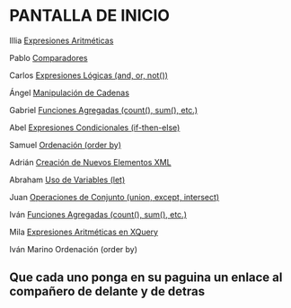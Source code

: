 # PANTALLA DE INICIO #

Illia	        [Expresiones Aritméticas](./docs/illiaSh.md)

Pablo	        [Comparadores](./docs/PCB.md)

Carlos	        [Expresiones Lógicas (and, or, not())](./docs/carlosHdz.md)

Ángel	        [Manipulación de Cadenas](./docs/AGP.MD)

Gabriel	        [Funciones Agregadas (count(), sum(), etc.)](./gabriel.md)

Abel	        [Expresiones Condicionales (if-then-else)](./AbelCA.md)

Samuel	        [Ordenación (order by)](./docs/SamuelCarpena.md)

Adrián	        [Creación de Nuevos Elementos XML](./docs/asdrian.md)

Abraham	        [Uso de Variables (let)](./docs/AbrahamLG.md)

Juan	        [Operaciones de Conjunto (union, except, intersect)](./docs/JuanMt.md)

Iván	        [Funciones Agregadas (count(), sum(), etc.)](./docs/funciones-agregadas-IvanRodriguez.md)

Mila	        [Expresiones Aritméticas en XQuery](./docs/expresiones-aritmeticas-Mila.md)

Iván Marino	    Ordenación (order by)


## Que cada uno ponga en su paguina un enlace al compañero de delante y de detras